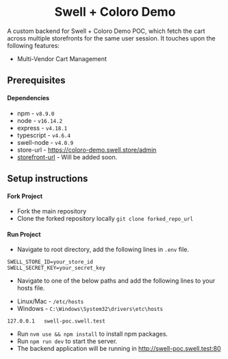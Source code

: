 <h1 align="center">
  Swell + Coloro Demo
</h1>

A custom backend for Swell + Coloro Demo POC, which fetch the cart across multiple storefronts for the same user session. It touches upon the following features:
- Multi-Vendor Cart Management

## Prerequisites

#### Dependencies

- npm - `v8.9.0`
- node - `v16.14.2`
- express - `v4.18.1`
- typescript - `v4.6.4`
- swell-node - `v4.0.9`
- store-url - https://coloro-demo.swell.store/admin
- [storefront-url](https://gitlab.com/schema/sales-poc/-/tree/coloro-poc) - Will be added soon.

## Setup instructions

#### Fork Project

- Fork the main repository
- Clone the forked repository locally `git clone forked_repo_url`

#### Run Project

- Navigate to root directory, add the following lines in `.env` file.

```
SWELL_STORE_ID=your_store_id
SWELL_SECRET_KEY=your_secret_key
```

- Navigate to one of the below paths and add the following lines to your hosts file.

* Linux/Mac - `/etc/hosts`
* Windows - `C:\Windows\System32\drivers\etc\hosts`

```
127.0.0.1	swell-poc.swell.test
```

- Run `nvm use && npm install` to install npm packages.
- Run `npm run dev` to start the server.
- The backend application will be running in http://swell-poc.swell.test:80
